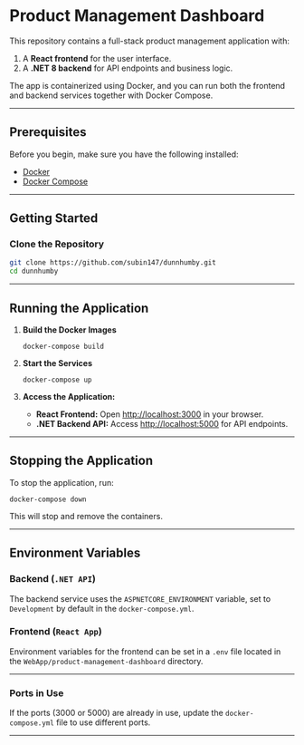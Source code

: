# Product Management Dashboard

This repository contains a full-stack product management application with:

1. A **React frontend** for the user interface.
2. A **.NET 8 backend** for API endpoints and business logic.

The app is containerized using Docker, and you can run both the frontend and backend services together with Docker Compose.

---

## **Prerequisites**

Before you begin, make sure you have the following installed:

- [Docker](https://www.docker.com/)
- [Docker Compose](https://docs.docker.com/compose/install/)

---

## **Getting Started**

### **Clone the Repository**
```bash
git clone https://github.com/subin147/dunnhumby.git
cd dunnhumby
```

---

## **Running the Application**

1. **Build the Docker Images**
   ```
   docker-compose build
   ```

2. **Start the Services**
   ```
   docker-compose up
   ```

3. **Access the Application:**
   - **React Frontend:** Open [http://localhost:3000](http://localhost:3000) in your browser.
   - **.NET Backend API:** Access [http://localhost:5000](http://localhost:5000) for API endpoints.

---

## **Stopping the Application**

To stop the application, run:
```
docker-compose down
```

This will stop and remove the containers.

---

## **Environment Variables**

### Backend (`.NET API`)
The backend service uses the `ASPNETCORE_ENVIRONMENT` variable, set to `Development` by default in the `docker-compose.yml`.

### Frontend (`React App`)
Environment variables for the frontend can be set in a `.env` file located in the `WebApp/product-management-dashboard` directory.

---

### Ports in Use
If the ports (3000 or 5000) are already in use, update the `docker-compose.yml` file to use different ports.

---
